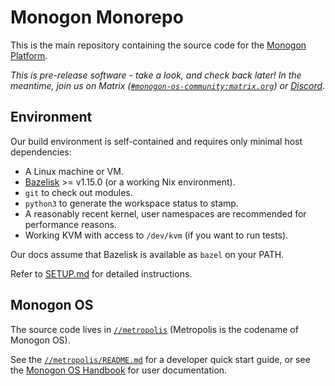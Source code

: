 # Monogon Monorepo

This is the main repository containing the source code for the [Monogon Platform](https://monogon.tech).

*This is pre-release software - take a look, and check back later! In the meantime, join us on Matrix ([`#monogon-os-community:matrix.org`](https://app.element.io/#/room/#monogon-os-community:matrix.org)) or [Discord](https://discord.gg/ajYd42xzXV)*.

## Environment

Our build environment is self-contained and requires only minimal host dependencies:

- A Linux machine or VM.
- [Bazelisk](https://github.com/bazelbuild/bazelisk) >= v1.15.0 (or a working Nix environment).
- `git` to check out modules.
- `python3` to generate the workspace status to stamp.
- A reasonably recent kernel, user namespaces are recommended for performance reasons.
- Working KVM with access to `/dev/kvm` (if you want to run tests).

Our docs assume that Bazelisk is available as `bazel` on your PATH.

Refer to [SETUP.md](./SETUP.md) for detailed instructions.

## Monogon OS

The source code lives in [`//metropolis`](./metropolis) (Metropolis is the codename of Monogon OS).

See the [`//metropolis/README.md`](./metropolis/README.md) for a developer quick start guide, or see
the [Monogon OS Handbook](https://docs.monogon.dev/metropolis-v0.1/handbook/index.html) for user documentation.
